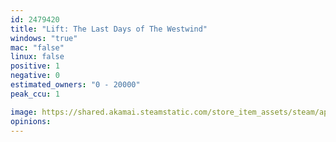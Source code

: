 ```yaml
---
id: 2479420
title: "Lift: The Last Days of The Westwind"
windows: "true"
mac: "false"
linux: false
positive: 1
negative: 0
estimated_owners: "0 - 20000"
peak_ccu: 1

image: https://shared.akamai.steamstatic.com/store_item_assets/steam/apps/2479420/header.jpg?t=1722446246
opinions:
---
```

